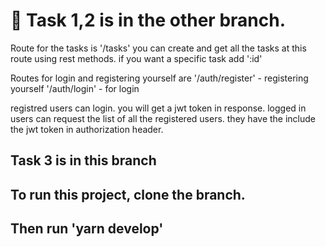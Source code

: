 # 🚀 Task 1,2 is in the other branch.

Route for the tasks is '/tasks'
you can create and get all the tasks at this route using rest methods.
if you want a specific task add ':id'

Routes for login and registering yourself are
'/auth/register' - registering yourself
'/auth/login' - for login

registred users can login. you will get a jwt token in response.
logged in users can request the list of all the registered users. they have the include the jwt token in authorization header.

## Task 3 is in this branch

## To run this project, clone the branch. 
## Then run 'yarn develop'
